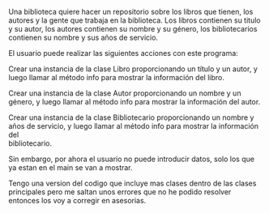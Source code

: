 Una biblioteca quiere hacer un repositorio sobre los libros que tienen, los autores y la gente que trabaja en la biblioteca. Los libros contienen su titulo y su autor, los autores contienen su nombre y su género, los bibliotecarios contienen su nombre y sus años de servicio.

El usuario puede realizar las siguientes acciones con este programa:

  Crear una instancia de la clase Libro proporcionando un título y un autor, y luego llamar al método info para mostrar la información del libro.

  Crear una instancia de la clase Autor proporcionando un nombre y un género, y luego llamar al método info para mostrar la información del autor.

  Crear una instancia de la clase Bibliotecario proporcionando un nombre y años de servicio, y luego llamar al método info para mostrar la información del         
  bibliotecario.

Sin embargo, por ahora el usuario no puede introducir datos, solo los que ya estan en el main se van a mostrar.

Tengo una version del codigo que incluye mas clases dentro de las clases principales pero me saltan unos errores que no he podido resolver entonces los voy a corregir en asesorias.
